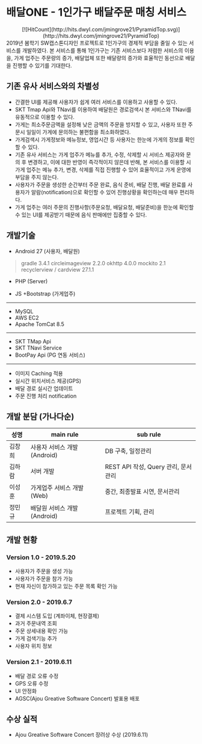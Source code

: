 # 배달ONE - 1인가구 배달주문 매칭 서비스
<div align=center>
[![HitCount](http://hits.dwyl.com/jmingrove21/PyramidTop.svg)](http://hits.dwyl.com/jmingrove21/PyramidTop)
</div>
2019년 봄학기 SW캡스톤디자인 프로젝트로 1인가구의 경제적 부담을 줄일 수 있는 서비스를 개발하였다.
본 서비스를 통해 1인가구는 기존 서비스보다 저렴한 서비스의 이용을, 가게 업주는 주문량의 증가, 배달업체 또한 배달량의 증가와 효율적인 동선으로 배달을 진행할 수 있기를 기대한다.

## 기존 유사 서비스와의 차별성
- 간결한 UI를 제공해 사용자가 쉽게 여러 서비스를 이용하고 사용할 수 있다.
- SKT Tmap Api와 TNavi를 이용하여 배달원은 경로검색시 본 서비스와 TNavi를 유동적으로 이용할 수 있다.
- 가게는 최소주문금액을 설정해 낮은 금액의 주문을 방지할 수 있고, 사용자 또한 주문시 일일이 가게에 문의하는 불편함을 최소화하였다.
- 가게검색시 가게정보와 메뉴정보, 영업시간 등 사용자는 한눈에 가게의 정보를 확인할 수 있다.
- 기존 유사 서비스는 가게 업주가 메뉴를 추가, 수정, 삭제할 시 서비스 제공자와 문의 후 변경하고, 이에 대한 반영이 즉각적이지 않은데 반해, 본 서비스를 이용할 시 가게 업주는 메뉴 추가, 변경, 삭제를 직접 진행할 수 있어 효율적이고 가게 운영에 부담을 주지 않는다.
- 사용자가 주문을 생성한 순간부터 주문 완료, 음식 준비, 배달 진행, 배달 완료를 사용자가 알람(notification)으로 확인할 수 있어 진행상황을 확인하는데 매우 편리하다.
- 가게 업주는 여러 주문의 진행사항(주문요청, 배달요청, 배달준비)을 한눈에 확인할 수 있는 UI를 제공받기 때문에 음식 판매에만 집중할 수 있다.

## 개발기술
- Android 27 (사용자, 배달원)
> gradle 3.4.1
>   circleimageview 2.2.0
>  okhttp 4.0.0
>  mockito 2.1
>  recyclerview / cardview 27.1.1

- PHP (Server)

- JS +Bootstrap (가게업주)
-----------------------------------
- MySQL
- AWS EC2
- Apache TomCat 8.5
-----------------------------------
- SKT TMap Api
- SKT TNavi Service
- BootPay Api (PG 연동 서비스)
-------------------------------------
- 이미지 Caching 적용
- 실시간 위치서비스 제공(GPS)	
- 배달 경로 실시간 업데이트
- 주문 진행 처리 notification


## 개발 분담 (가나다순)
|성명|main rule|sub rule|
|----------------|------------------------------|-----------------------------|
|김창희|사용자 서비스 개발(Android)|DB 구축, 일정관리|
|김하람|서버 개발|REST API 작성, Query 관리, 문서관리|
|이성훈|가게업주 서비스 개발(Web)|중간, 최종발표 시연, 문서관리|
|정민규|배달원 서비스 개발(Android)|프로젝트 기획, 관리|

## 개발 현황
### Version 1.0 - 2019.5.20
  - 사용자가 주문을 생성 가능
  - 사용자가 주문을 참가 가능
  - 현재 자신이 참가하고 있는 주문 목록 확인 가능
### Version 2.0 - 2019.6.7
  - 결제 시스템 도입 (계좌이체, 현장결제)
  - 과거 주문내역 조회
  - 주문 상세내용 확인 가능
  - 가게 검색기능 추가
  - 사용자 위치 정보 
### Version 2.1 - 2019.6.11
 - 배달 경로 오류 수정
 - GPS 오류 수정
 - UI 안정화
 - AGSC(Ajou Greative Software Concert) 발표용 배포

## 수상 실적
- Ajou Greative Software Concert 장려상 수상 (2019.6.11)
